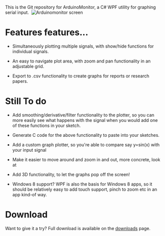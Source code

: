 ﻿This is the Git repository for ArduinoMonitor, a C# WPF utility for graphing serial input.
﻿
﻿![Arduinomonitor screen](ArduinoMonitor/blob/master/screen.png "screenshot")

# Features features...

* Simultaneously plotting multiple signals, with show/hide functions for individual signals.

* An easy to navigate plot area, with zoom and pan functionality in an adjustable grid.

* Export  to .csv functionality to create graphs for reports or research papers.


# Still To do

* Add smoothing/derivative/filter functionality to the plotter, so you can more easily see what happens with the signal when you would add one of these functions in your sketch.

* Generate C code for the above functionality to paste into your sketches.

* Add a custom graph plotter, so you're able to compare say y=sin(x) with your input signal

* Make it easier to move around and zoom in and out, more concrete, look at 

* Add 3D functionality, to let the graphs pop off the screen!

* Windows 8 support? WPF is also the basis for Windows 8 apps, so it should be relatively easy to add touch support, pinch to zoom etc in an app kind-of way.

# Download

Want to give it a try? Full download is available on the [downloads](https://github.com/pepf/ArduinoMonitor/downloads) page.